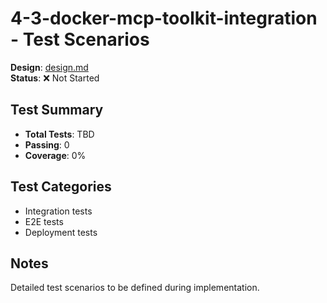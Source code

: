 # 4-3-docker-mcp-toolkit-integration - Test Scenarios

**Design**: [design.md](./design.md)  
**Status**: ❌ Not Started

## Test Summary
- **Total Tests**: TBD
- **Passing**: 0
- **Coverage**: 0%

## Test Categories
- Integration tests
- E2E tests
- Deployment tests

## Notes
Detailed test scenarios to be defined during implementation.
